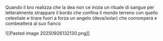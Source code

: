 Quando il bro realizza che la dea non ce inizia un rituale di sangue per letteralmente strappare il bordo che confina il mondo terreno con quello celestiale e tirare fuori a forza un angelo (deva/solar) che corromperá e combeatterá al suo fianco

![[Pasted image 20250926132130.png]]